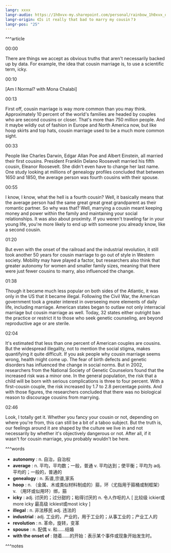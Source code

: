 ```yaml
---
langr: xxxx
langr-audio: https://1h0xvx-my.sharepoint.com/personal/rainbow_1h0xvx_onmicrosoft_com/_layouts/15/download.aspx?UniqueId=c92d865f%2De813%2D4fdb%2Daa4d%2D5bf06070de5c
langr-origin: 《Is it really that bad to marry my cousin？》
langr-pos: "25"
---
```


^^^article

00:00

There are things we accept as obvious truths that aren't necessarily backed up by data. For example, the idea that cousin marriage is, to use a scientific term, icky.

00:10

[Am I Normal? with Mona Chalabi]

00:13

First off, cousin marriage is way more common than you may think. Approximately 10 percent of the world's families are headed by couples who are second cousins or closer. That's more than 750 million people. And it maybe wildly out of fashion in Europe and North America now, but like hoop skirts and top hats, cousin marriage used to be a much more common sight.

00:33

People like Charles Darwin, Edgar Allan Poe and Albert Einstein, all married their first cousins. President Franklin Delano Roosevelt married his fifth cousin, Eleanor Roosevelt. She didn't even have to change her last name. One study looking at millions of genealogy profiles concluded that between 1650 and 1850, the average person was fourth cousins with their spouse.

00:55

I know, I know, what the hell is a fourth cousin? Well, it basically means that the average person had the same great great great grandparent as their romantic partner. So why was that? Well, marrying a cousin meant keeping money and power within the family and maintaining your social relationships. It was also about proximity. If you weren't traveling far in your young life, you're more likely to end up with someone you already know, like a second cousin.

01:20

But even with the onset of the railroad and the industrial revolution, it still took another 50 years for cousin marriage to go out of style in Western society. Mobility may have played a factor, but researchers also think that greater autonomy for women and smaller family sizes, meaning that there were just fewer cousins to marry, also influenced the change.

01:38

Though it became much less popular on both sides of the Atlantic, it was only in the US that it became illegal. Following the Civil War, the American government took a greater interest in overseeing more elements of daily life, including marriage. American states began to outlaw not only interracial marriage but cousin marriage as well. Today, 32 states either outright ban the practice or restrict it to those who seek genetic counseling, are beyond reproductive age or are sterile.

02:04

It's estimated that less than one percent of American couples are cousins. But the widespread illegality, not to mention the social stigma, makes quantifying it quite difficult. If you ask people why cousin marriage seems wrong, health might come up. The fear of birth defects and genetic disorders has influenced the change in social norms. But in 2002, researchers from the National Society of Genetic Counselors found that the increased risk was a minor one. In the general population, the risk that a child will be born with serious complications is three to four percent. With a first-cousin couple, the risk increased by 1.7 to 2.8 percentage points. And with those figures, the researchers concluded that there was no biological reason to discourage cousins from marrying.

02:46

Look, I totally get it. Whether you fancy your cousin or not, depending on where you're from, this can still be a bit of a taboo subject. But the truth is, our feelings around it are shaped by the culture we live in and not necessarily by whether it's objectively dangerous or not. After all, if it wasn't for cousin marriage, you probably wouldn't be here.

^^^words
+ **autonomy** : n. 自治，自治权
+ **average** : n. 平均，平均数；一般，普通
v. 平均达到；使平衡；平均为
adj. 平均的；一般的，普通的
+ **genealogy** : n. 系谱,宗谱,家系
+ **hoop** : n. （金属、木或类似材料制成的）箍，环（尤指用于箍桶或制框架）
v. （用环或似用环）绑，箍
+ **icky** : adj. 讨厌的；过分甜的；粘得讨厌的
n. 令人作呕的人
[ 比较级 ickier或more icky 最高级 ickiest或most icky ]
+ **illegal** : n. 非法移民
adj. 违法的
+ **industrial** : adj. 工业的，产业的，用于工业的；从事工业的；产业工人的
+ **revolution** : n. 革命，旋转，变革
+ **spouse** : n. 配偶
v. 和……结婚
+ **with the onset of** : 随着......的开始：表示某个事件或现象开始发生时。

^^^notes


